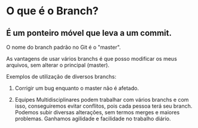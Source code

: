 # O que é o Branch?
## É um ponteiro móvel que leva a um commit.

O nome do branch padrão no Git é o "master". 

As vantagens de usar vários branchs é que posso modificar os meus arquivos, sem alterar o principal (master).

Exemplos de utilização de diversos branchs:

1. Corrigir um bug enquanto o master não é afetado.

2. Equipes Multidisciplinares podem trabalhar com vários branchs e com isso, conseguiremos evitar conflitos, pois cada pessoa terá seu branch. Podemos subir diversas alterações, sem termos merges e maiores problemas. Ganhamos agilidade e facilidade no trabalho diário.
